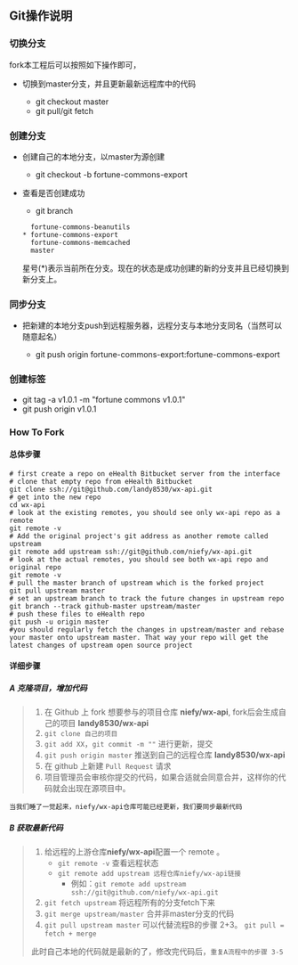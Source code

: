 ## Git操作说明

### 切换分支

fork本工程后可以按照如下操作即可，

- 切换到master分支，并且更新最新远程库中的代码

  - git checkout master
  - git pull/git fetch

### 创建分支

- 创建自己的本地分支，以master为源创建

  - git checkout -b fortune-commons-export

- 查看是否创建成功

  - git branch

  ```shell
    fortune-commons-beanutils
  * fortune-commons-export
    fortune-commons-memcached
    master
  ```

  星号(*)表示当前所在分支。现在的状态是成功创建的新的分支并且已经切换到新分支上。

### 同步分支

- 把新建的本地分支push到远程服务器，远程分支与本地分支同名（当然可以随意起名）

  - git push origin fortune-commons-export:fortune-commons-export

### 创建标签

- git tag -a v1.0.1 -m "fortune commons v1.0.1"
- git push origin v1.0.1

### How To Fork

#### 总体步骤

```shell
# first create a repo on eHealth Bitbucket server from the interface
# clone that empty repo from eHealth Bitbucket
git clone ssh://git@github.com/landy8530/wx-api.git
# get into the new repo
cd wx-api
# look at the existing remotes, you should see only wx-api repo as a remote
git remote -v
# Add the original project's git address as another remote called upstream
git remote add upstream ssh://git@github.com/niefy/wx-api.git
# look at the actual remotes, you should see both wx-api repo and original repo
git remote -v
# pull the master branch of upstream which is the forked project
git pull upstream master
# set an upstream branch to track the future changes in upstream repo
git branch --track github-master upstream/master
# push these files to eHealth repo
git push -u origin master
#you should regularly fetch the changes in upstream/master and rebase your master onto upstream master. That way your repo will get the latest changes of upstream open source project
```

#### 详细步骤

##### A 克隆项目，增加代码

> 1. 在 Github 上 fork 想要参与的项目仓库 **niefy/wx-api**, fork后会生成自己的项目 **landy8530/wx-api**
> 2. `git clone 自己的项目`
> 3. `git add XX`，`git commit -m ""` 进行更新，提交
> 4. `git push origin master` 推送到自己的远程仓库 **landy8530/wx-api**
> 5. 在 github 上新建 `Pull Request` 请求
> 6. 项目管理员会审核你提交的代码，如果合适就会同意合并，这样你的代码就会出现在源项目中。

```undefined
当我们睡了一觉起来，niefy/wx-api仓库可能已经更新，我们要同步最新代码
```

##### B 获取最新代码

> 1. 给远程的上游仓库**niefy/wx-api**配置一个 remote 。
>    - `git remote -v` 查看远程状态
>    - `git remote add upstream 远程仓库niefy/wx-api链接`
>      - 例如：`git remote add upstream ssh://git@github.com/niefy/wx-api.git`
> 2. `git fetch upstream` 将远程所有的分支fetch下来
> 3. `git merge upstream/master` 合并非master分支的代码
> 4. `git pull upstream master` 可以代替流程B的步骤 2+3。 `git pull = fetch + merge`
>
> 此时自己本地的代码就是最新的了，修改完代码后，`重复A流程中的步骤 3-5`